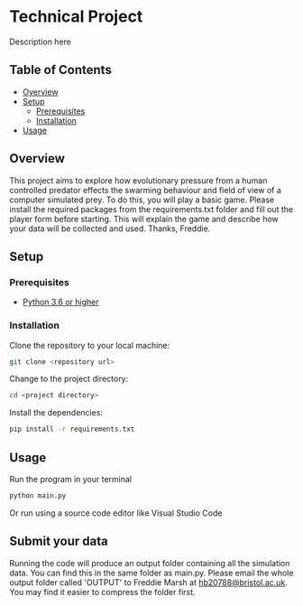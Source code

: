 #  Technical Project 
Description here


## Table of Contents
- [Overview](#overview)
- [Setup](#setup)
  - [Prerequisites](#prerequisites)
  - [Installation](#installation)
- [Usage](#usage)
## Overview

This project aims to explore how evolutionary pressure from a human controlled predator effects the swarming behaviour and field of view of a computer simulated prey. To do this, you will play a basic game. Please install the required packages from the requirements.txt folder and fill out the player form before starting. This will explain the game and describe how your data will be collected and used. Thanks, Freddie.

## Setup
### Prerequisites
- [Python 3.6 or higher](https://www.python.org/downloads/)
### Installation
Clone the repository to your local machine:
```bash
git clone <repository url>
```
Change to the project directory:
```bash
cd <project directory>
```
Install the dependencies:
```bash
pip install -r requirements.txt
```
## Usage

Run the program in your terminal
```bash
python main.py
```
Or run using a source code editor like Visual Studio Code

## Submit your data
Running the code will produce an output folder containing all the simulation data. You can find this in the same folder as main.py.
Please email the whole output folder called 'OUTPUT' to Freddie Marsh at hb20788@bristol.ac.uk. You may find it easier to compress the folder first.



